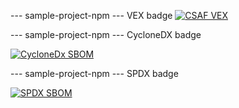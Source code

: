 
--- sample-project-npm --- VEX badge
[![CSAF VEX](https://img.shields.io/endpoint?url=https%3A%2F%2Fqa-api-hooks.soos.io%2Fapi%2Fshieldsio-badges%3FbadgeType%3DVexSbom%26pid%3Ds76ftm1q6)](https://qa-app.soos.io/research/repositories/github/soos-io/sample-project-npm/?attributionFormat=CsafVex)

--- sample-project-npm --- CycloneDX badge

[![CycloneDx SBOM](https://img.shields.io/endpoint?url=https%3A%2F%2Fqa-api-hooks.soos.io%2Fapi%2Fshieldsio-badges%3FbadgeType%3DCycloneDxSbom%26pid%3Ds76ftm1q6)](https://qa-app.soos.io/research/repositories/github/soos-io/sample-project-npm/?attributionFormat=CycloneDx)

--- sample-project-npm --- SPDX badge

[![SPDX SBOM](https://img.shields.io/endpoint?url=https%3A%2F%2Fqa-api-hooks.soos.io%2Fapi%2Fshieldsio-badges%3FbadgeType%3DSpdxSbom%26pid%3Ds76ftm1q6)](https://qa-app.soos.io/research/repositories/github/soos-io/sample-project-npm/?attributionFormat=Spdx)
